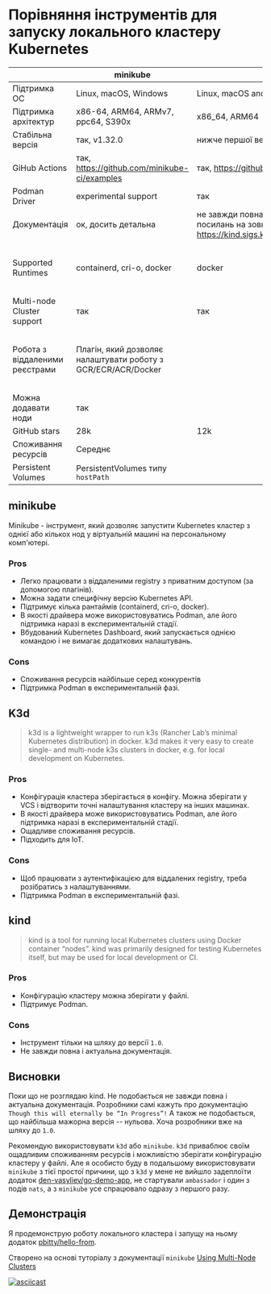 # Порівняння інструментів для запуску локального кластеру Kubernetes

|                                     | minikube                                                                                                                | kind                                                                       | k3d                                                               |
| ----------------------------------- | ----------------------------------------------------------------------------------------------------------------------- | -------------------------------------------------------------------------- | ----------------------------------------------------------------- |
| Підтримка ОС                        | Linux, macOS, Windows                                                                                                   | Linux, macOS and Windows                                                   | Linux, macOS, Windows                                             |
| Підтримка архітектур                | x86-64, ARM64, ARMv7, ppc64, S390x                                                                                      | x86_64, ARM64                                                              | x86_64, ARM                                                       |
| Стабільна версія                    | так, v1.32.0                                                                                                            | нижче першої версії, v0.22.0                                               | так, v5.6.2                                                       |
| GiHub Actions                       | так, https://github.com/minikube-ci/examples                                                                            | так, https://github.com/kind-ci/examples                                   | так, https://github.com/nolar/setup-k3d-k3s                       |
| Podman Driver                       | experimental support                                                                                                    | так                                                                         | experimental support                                              |
| Документація                        | ок, досить детальна                                                                                                     | не завжди повна і актуальна, є список посилань на зовнішні ресурси https://kind.sigs.k8s.io/docs/user/resources/ | ок                                                                |
| Supported Runtimes                  | containerd, cri-o, docker                                                                                               | docker                                                                     | containerd (default), можливо docker (є документація, як встановити k3s з docker runtime, але невідомо, чи можна це зробити в k3d)                                                            |
| Multi-node Cluster support          | так                                                                                                                     | так                                                                        | так                                                               |
| Робота з віддаленими реєстрами      | Плагін, який дозволяє налаштувати роботу з GCR/ECR/ACR/Docker                                                           |                                                                            | Доступ до реєстрів налаштовується через конфіг-файл, а інструкцію, як це зробити для конкретного реєстру, треба ще пошукати в інтернеті                                                                  |
| Можна додавати ноди                 | так                                                                                                                     |                                                                            | так                                                               |
| GitHub stars                        | 28k                                                                                                                     | 12k                                                                        | 5k                                                                |
| Споживання ресурсів                 | Середнє                                                                                                                 |                                                                            | Низьке                                                            |
| Persistent Volumes | PersistentVolumes типу `hostPath` | | k3s підтримує persistent volume claims і Longhorn |
## minikube
Minikube - інструмент, який дозволяє запустити Kubernetes кластер з однієї або кількох нод у віртуальній машині на персональному комп'ютері.


### Pros
- Легко працювати з віддаленими registry з приватним доступом (за допомогою плагінів).
- Можна задати специфічну версію Kubernetes API.
- Підтримує кілька рантаймів (containerd, cri-o, docker).
- В якості драйвера може використовуватись Podman, але його підтримка наразі в експериментальній стадії.
- Вбудований Kubernetes Dashboard, який запускається однією командою і не вимагає додаткових налаштувань.

### Cons
- Споживання ресурсів найбільше серед конкурентів
- Підтримка Podman в експериментальній фазі.


## K3d
> k3d is a lightweight wrapper to run k3s (Rancher Lab’s minimal Kubernetes distribution) in docker.
> k3d makes it very easy to create single- and multi-node k3s clusters in docker, e.g. for local development on Kubernetes.


### Pros
- Конфігурація кластера зберігається в конфігу. Можна зберігати у VCS і відтворити точні налаштування кластеру на інших машинах.
- В якості драйвера може використовуватись Podman, але його підтримка наразі в експериментальній стадії.
- Ощадливе споживання ресурсів.
- Підходить для IoT.

### Cons
- Щоб працювати з аутентифікацією для віддалених registry, треба розібратись з налаштуваннями.
- Підтримка Podman в експериментальній фазі.

## kind
> kind is a tool for running local Kubernetes clusters using Docker container “nodes”. kind was primarily designed for testing Kubernetes itself, but may be used for local development or CI.

### Pros
- Конфігурацію кластеру можна зберігати у файлі.
- Підтримує Podman.

### Cons
- Інструмент тільки на шляху до версії `1.0`.
- Не завжди повна і актуальна документація.


## Висновки
Поки що не розглядаю kind. Не подобається не завжди повна і актуальна документація. Розробники самі кажуть про документацію `Though this will eternally be “In Progress”!` А також не подобається, що найбільша мажорна версія -- нульова. Хоча розробники вже на шляху до `1.0`.

Рекомендую використовувати `k3d` або `minikube`. `k3d` приваблює своїм ощадливим споживанням ресурсів і можливістю зберігати конфігурацію кластеру у файлі. Але я особисто буду в подальшому використовувати `minikube` з тієї простої причини, що з `k3d` у мене не вийшло задеплоїти додаток [den-vasyliev/go-demo-app](https://github.com/den-vasyliev/go-demo-app), не стартували `ambassador` і один з подів `nats`, а з `minikube` усе спрацювало одразу з першого разу.


## Демонстрація

Я продемонструю роботу локального кластера і запущу на ньому додаток [pbitty/hello-from](https://hub.docker.com/r/pbitty/hello-from).

Створено на основі туторіалу з документації `minikube` [Using Multi-Node Clusters](https://minikube.sigs.k8s.io/docs/tutorials/multi_node/)

[![asciicast](https://asciinema.org/a/j98S4TD9TP19ceXXhX4y38h7e.svg)](https://asciinema.org/a/j98S4TD9TP19ceXXhX4y38h7e)
